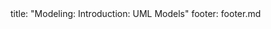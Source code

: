 <frontmatter>
title: "Modeling: Introduction: UML Models"
footer: footer.md
</frontmatter>

<include src="unit-inPage-asFlat.md" boilerplate />